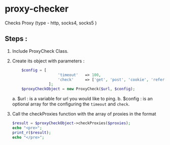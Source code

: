 # proxy-checker
Checks Proxy (type - http, socks4, socks5 )

## Steps :
1. Include ProxyCheck Class.
2. Create its object with parameters :
    
    ```php
        $config = [
                        'timeout'   => 100,
                        'check'     => ['get', 'post', 'cookie', 'referer', 'user_agent'],
                    ];
        $proxyCheckObject = new ProxyCheck($url, $config);
    ```
    
    a. $url : is a variable for url you would like to ping.
    b. $config : is an optional array for the configuring the `timeout` and `check`.
3. Call the checkProxies function with the array of proxies in the format

    ```php
    $result = $proxyCheckObject->checkProxies($proxies);
    echo "<pre>";
    print_r($result);
    echo "</pre>";
    ```
    
